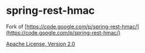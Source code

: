 spring-rest-hmac
================

Fork of [https://code.google.com/p/spring-rest-hmac/](https://code.google.com/p/spring-rest-hmac/)

[Apache License, Version 2.0](http://www.apache.org/licenses/LICENSE-2.0.html)
